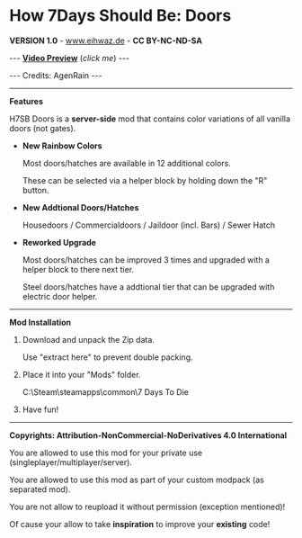 # How 7Days Should Be: Doors

**VERSION 1.0** - www.eihwaz.de - **CC BY-NC-ND-SA**

--- [**Video Preview**](https://www.eihwaz.de) (*click me*) ---

--- Credits: AgenRain ---

--- --- --- --- --- --- --- --- ---

**Features**

H7SB Doors is a **server-side** mod that contains color variations of all vanilla doors (not gates).

* **New Rainbow Colors**

	Most doors/hatches are available in 12 additional colors.
	
	These can be selected via a helper block by holding down the "R" button.
	
* **New Addtional Doors/Hatches**

	Housedoors / Commercialdoors / Jaildoor (incl. Bars) / Sewer Hatch
	
* **Reworked Upgrade**

	Most doors/hatches can be improved 3 times and upgraded with a helper block to there next tier.
	
	Steel doors/hatches have a addtional tier that can be upgraded with electric door helper.

--- --- --- --- --- --- --- --- ---

**Mod Installation**

1. Download and unpack the Zip data.

	Use "extract here" to prevent double packing.

2. Place it into your "Mods" folder.

	C:\Steam\steamapps\common\7 Days To Die

3. Have fun!

--- --- --- --- --- --- --- --- ---

**Copyrights: Attribution-NonCommercial-NoDerivatives 4.0 International**

You are allowed to use this mod for your private use (singleplayer/multiplayer/server).

You are allowed to use this mod as part of your custom modpack (as separated mod).

You are not allow to reupload it without permission (exception mentioned)!

Of cause your allow to take **inspiration** to improve your **existing** code!
